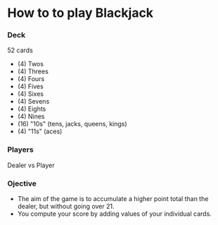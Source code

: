 # How to to play Blackjack

### Deck
52 cards
* (4) Twos
* (4) Threes
* (4) Fours
* (4) Fives
* (4) Sixes
* (4) Sevens
* (4) Eights
* (4) Nines
* (16) "10s" (tens, jacks, queens, kings)
* (4) "11s" (aces)

### Players
Dealer vs Player

### Ojective
* The aim of the game is to accumulate a higher point total than the dealer, but without going over 21.  
* You compute your score by adding values of your individual cards.
